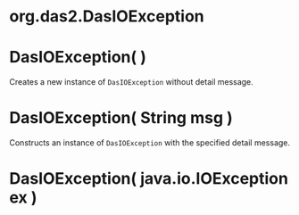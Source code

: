 # org.das2.DasIOException



# DasIOException( )
Creates a new instance of <code>DasIOException</code> without detail message.

# DasIOException( String msg )
Constructs an instance of <code>DasIOException</code> with the specified detail message.

# DasIOException( java.io.IOException ex )


